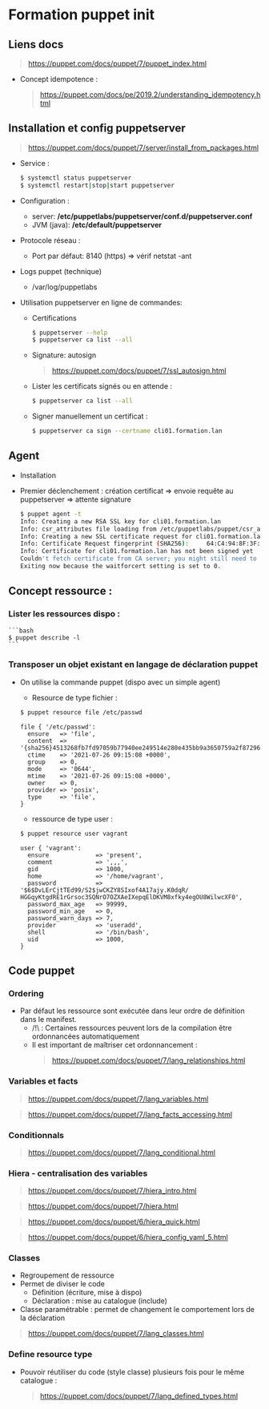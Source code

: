 # Formation puppet init

## Liens docs

> https://puppet.com/docs/puppet/7/puppet_index.html

- Concept idempotence :

    > https://puppet.com/docs/pe/2019.2/understanding_idempotency.html

## Installation et config puppetserver

> https://puppet.com/docs/puppet/7/server/install_from_packages.html

- Service :
    ```bash
    $ systemctl status puppetserver
    $ systemctl restart|stop|start puppetserver
    ```

- Configuration :
    - server: **/etc/puppetlabs/puppetserver/conf.d/puppetserver.conf**
    - JVM (java): **/etc/default/puppetserver**

- Protocole réseau :
    - Port par défaut: 8140 (https) => vérif netstat -ant

- Logs puppet (technique)
    - /var/log/puppetlabs

- Utilisation puppetserver en ligne de commandes:
    - Certifications
        ```bash
        $ puppetserver --help
        $ puppetserver ca list --all
        ```
    - Signature: autosign
      > https://puppet.com/docs/puppet/7/ssl_autosign.html
    
    - Lister les certificats signés ou en attende :
        ```bash
        $ puppetserver ca list --all
        ```
    
    - Signer manuellement un certificat :

        ```bash
        $ puppetserver ca sign --certname cli01.formation.lan
        ```


## Agent 

- Installation

- Premier déclenchement : création certificat => envoie requête au puppetserver => attente signature
    ```bash
    $ puppet agent -t
    Info: Creating a new RSA SSL key for cli01.formation.lan
    Info: csr_attributes file loading from /etc/puppetlabs/puppet/csr_attributes.   yal
    Info: Creating a new SSL certificate request for cli01.formation.lan
    Info: Certificate Request fingerprint (SHA256):     64:C4:94:8F:3F:BB:AA:DF:63:7A:17:22:38:4E:7D:A3:B7:FC:E8:B8:69:31:BE:D9:12:C3:E B:42:7F:71:94:8B
    Info: Certificate for cli01.formation.lan has not been signed yet
    Couldn't fetch certificate from CA server; you might still need to sign this agent's certificate (cli01.formation.lan).
    Exiting now because the waitforcert setting is set to 0.
    ```

## Concept ressource :

### Lister les ressources dispo :

    ```bash
    $ puppet describe -l
    ```


### Transposer un objet existant en langage de déclaration puppet

- On utilise la commande puppet (dispo avec un simple agent)

    - Resource de type fichier :
    ```bash
    $ puppet resource file /etc/passwd
    ```
    ```puppet
    file { '/etc/passwd':
      ensure   => 'file',
      content  => '{sha256}4513268fb7fd97059b77940ee249514e280e435bb9a3650759a2f8729662c7b5',
      ctime    => '2021-07-26 09:15:08 +0000',
      group    => 0,
      mode     => '0644',
      mtime    => '2021-07-26 09:15:08 +0000',
      owner    => 0,
      provider => 'posix',
      type     => 'file',
    }
    ```

    - ressource de type user :
    ```bash
    $ puppet resource user vagrant
    ```
    ```puppet
    user { 'vagrant':
      ensure             => 'present',
      comment            => ',,,',
      gid                => 1000,
      home               => '/home/vagrant',
      password           => '$6$DvLErCjtTEd99/S2$jwCKZY8SIxof4A17ajy.K0dqR/      HGGqyKtgdRE1rGrsoc3SQNrO7OZXAeIXepqElDKVM8xfky4egOU8WilwcXF0',
      password_max_age   => 99999,
      password_min_age   => 0,
      password_warn_days => 7,
      provider           => 'useradd',
      shell              => '/bin/bash',
      uid                => 1000,
    }
    ```


## Code puppet 

### Ordering

- Par défaut les ressource sont exécutée dans leur ordre de définition dans le manifest.
    - /!\ : Certaines ressources peuvent lors de la compilation être ordonnancées automatiquement
    - Il est important de maîtriser cet ordonnancement :
        > https://puppet.com/docs/puppet/7/lang_relationships.html

### Variables et facts

  > https://puppet.com/docs/puppet/7/lang_variables.html

  > https://puppet.com/docs/puppet/7/lang_facts_accessing.html


### Conditionnals

  > https://puppet.com/docs/puppet/7/lang_conditional.html

### Hiera - centralisation des variables

  > https://puppet.com/docs/puppet/7/hiera_intro.html

  > https://puppet.com/docs/puppet/7/hiera.html

  > https://puppet.com/docs/puppet/6/hiera_quick.html

  > https://puppet.com/docs/puppet/6/hiera_config_yaml_5.html

### Classes

- Regroupement de ressource
- Permet de diviser le code
    - Définition (écriture, mise à dispo)
    - Déclaration : mise au catalogue (include)
- Classe paramétrable : permet de changement le comportement lors de la déclaration

> https://puppet.com/docs/puppet/7/lang_classes.html

### Define resource type

- Pouvoir réutiliser du code (style classe) plusieurs fois pour le même catalogue :
  > https://puppet.com/docs/puppet/7/lang_defined_types.html
